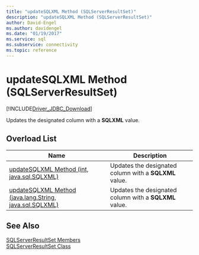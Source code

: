 ```yaml
---
title: "updateSQLXML Method (SQLServerResultSet)"
description: "updateSQLXML Method (SQLServerResultSet)"
author: David-Engel
ms.author: davidengel
ms.date: "01/19/2017"
ms.service: sql
ms.subservice: connectivity
ms.topic: reference
---
```

# updateSQLXML Method (SQLServerResultSet)
[!INCLUDE[Driver_JDBC_Download](../../../includes/driver_jdbc_download.md)]

  Updates the designated column with a **SQLXML** value.  
  
## Overload List  
  
|Name|Description|  
|----------|-----------------|  
|[updateSQLXML Method &#40;int, java.sql.SQLXML&#41;](../../../connect/jdbc/reference/updatesqlxml-method-int-java-sql-sqlxml.md)|Updates the designated column with a **SQLXML** value.|  
|[updateSQLXML Method &#40;java.lang.String, java.sql.SQLXML&#41;](../../../connect/jdbc/reference/updatesqlxml-method-java-lang-string-java-sql-sqlxml.md)|Updates the designated column with a **SQLXML** value.|  
  
## See Also  
 [SQLServerResultSet Members](../../../connect/jdbc/reference/sqlserverresultset-members.md)   
 [SQLServerResultSet Class](../../../connect/jdbc/reference/sqlserverresultset-class.md)  
  
  
